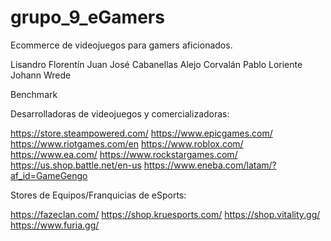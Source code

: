 # grupo_9_eGamers
Ecommerce de videojuegos para gamers aficionados.

Lisandro Florentín
Juan José Cabanellas
Alejo Corvalán
Pablo Loriente
Johann Wrede

Benchmark

Desarrolladoras de videojuegos y comercializadoras:

https://store.steampowered.com/
https://www.epicgames.com/
https://www.riotgames.com/en
https://www.roblox.com/
https://www.ea.com/
https://www.rockstargames.com/
https://us.shop.battle.net/en-us
https://www.eneba.com/latam/?af_id=GameGengo


Stores de Equipos/Franquicias de eSports:

https://fazeclan.com/
https://shop.kruesports.com/
https://shop.vitality.gg/
https://www.furia.gg/
